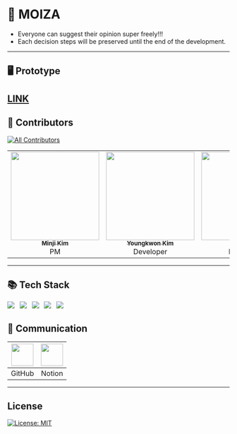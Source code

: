 # 🌟 MOIZA
* Everyone can suggest their opinion super freely!!!
* Each decision steps will be preserved until the end of the development.
---

## 🖥 Prototype
<a href="https://xd.adobe.com/view/180a8279-3a53-4bd2-b315-68533fe003f1-4d59/">LINK</a>
---

## 💫 Contributors
[![All Contributors](https://img.shields.io/badge/all_contributors-6-orange.svg?style=flat-square)](#contributors-)
<table>
  <tr>
    <td align="center"><a href="https://github.com/minji9611"><img src="https://avatars.githubusercontent.com/u/81851584?v=4?s=200" width="200px;" alt=""/><br /><sub><b>Minji Kim</b></sub></a><br />PM</td>
    <td align="center"><a href="https://github.com/youngkwon02"><img src="https://avatars.githubusercontent.com/u/39653584?v=4?s=200" width="200px;" alt=""/><br /><sub><b>Youngkwon Kim</b></sub></a><br />Developer</td>
    <td align="center"><a href="https://github.com/rineeee"><img src="https://avatars.githubusercontent.com/u/62981406?v=4?s=200" width="200px;" alt=""/><br /><sub><b>Harin Kim</b></sub></a><br />Developer</td>
    <td align="center"><a href="https://github.com/Seojisoo20191941"><img src="https://avatars.githubusercontent.com/u/76681519?v=4?s=200" width="200px;" alt=""/><br /><sub><b>Jisoo Seo</b></sub></a><br />Developer</td>
    <td align="center"><a href="https://github.com/yunseonyeong"><img src="https://avatars.githubusercontent.com/u/64634970?v=4?s=200" width="200px;" alt=""/><br /><sub><b>Seonyeong Yun</b></sub></a><br />Developer</td>
    <td align="center"><a href="https://github.com/jjanggyu"><img src="https://avatars.githubusercontent.com/u/59885351?v=4?s=200" width="200px;" alt=""/><br /><sub><b>Changyu Lee</b></sub></a><br />Professor</td>
  </tr>
</table>

---


## 📚 Tech Stack
![](https://img.shields.io/badge/django-3.2.2-green)&nbsp;&nbsp;
![](https://img.shields.io/badge/HTML-5.3-orange)&nbsp;&nbsp;
![](https://img.shields.io/badge/CSS-blue)&nbsp;&nbsp;
![](https://img.shields.io/badge/JS-ES6-yellow)&nbsp;&nbsp;
![](https://img.shields.io/badge/Pillow-8.2.0-pink)&nbsp;&nbsp;




## 🌈 Communication

|<img width= 50 src="https://i.imgur.com/Ap8neHw.png">| <img width= 50 src="https://i.imgur.com/jrN40gS.jpg">    |
| :---------------------------------------------------: | :---------------------------------------------------: |
|                        GitHub                     |                        Notion                         |


---

## License
[![License: MIT](https://img.shields.io/badge/License-MIT-skyblue.svg)](https://opensource.org/licenses/MIT)
